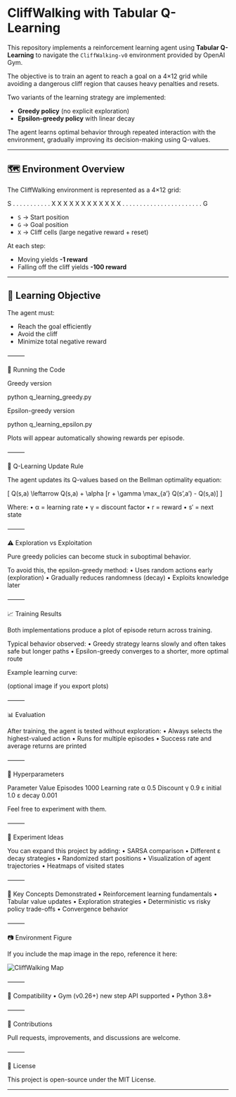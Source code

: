 # CliffWalking with Tabular Q-Learning

This repository implements a reinforcement learning agent using **Tabular Q-Learning**
to navigate the `CliffWalking-v0` environment provided by OpenAI Gym.

The objective is to train an agent to reach a goal on a 4×12 grid while avoiding a
dangerous cliff region that causes heavy penalties and resets.

Two variants of the learning strategy are implemented:

- **Greedy policy** (no explicit exploration)
- **Epsilon-greedy policy** with linear decay

The agent learns optimal behavior through repeated interaction with the environment,
gradually improving its decision-making using Q-values.

---

## 🗺 Environment Overview

The CliffWalking environment is represented as a 4×12 grid:

S  .  .  .  .  .  .  .  .  .  .  .
X  X  X  X  X  X  X  X  X  X  X  X
.  .  .  .  .  .  .  .  .  .  .  .
.  .  .  .  .  .  .  .  .  .  .  G

- `S` → Start position  
- `G` → Goal position  
- `X` → Cliff cells (large negative reward + reset)

At each step:
- Moving yields **-1 reward**
- Falling off the cliff yields **-100 reward**

---

## 🎯 Learning Objective

The agent must:
- Reach the goal efficiently
- Avoid the cliff
- Minimize total negative reward

⸻

🚀 Running the Code

Greedy version

python q_learning_greedy.py

Epsilon-greedy version

python q_learning_epsilon.py

Plots will appear automatically showing rewards per episode.

⸻

🔁 Q-Learning Update Rule

The agent updates its Q-values based on the Bellman optimality equation:

[
Q(s,a) \leftarrow Q(s,a) + \alpha [r + \gamma \max_{a’} Q(s’,a’) - Q(s,a)]
]

Where:
	•	α = learning rate
	•	γ = discount factor
	•	r = reward
	•	s′ = next state

⸻

⚠️ Exploration vs Exploitation

Pure greedy policies can become stuck in suboptimal behavior.

To avoid this, the epsilon-greedy method:
	•	Uses random actions early (exploration)
	•	Gradually reduces randomness (decay)
	•	Exploits knowledge later

⸻

📈 Training Results

Both implementations produce a plot of episode return across training.

Typical behavior observed:
	•	Greedy strategy learns slowly and often takes safe but longer paths
	•	Epsilon-greedy converges to a shorter, more optimal route

Example learning curve:

(optional image if you export plots)

⸻

📊 Evaluation

After training, the agent is tested without exploration:
	•	Always selects the highest-valued action
	•	Runs for multiple episodes
	•	Success rate and average returns are printed

⸻

🧰 Hyperparameters

Parameter	Value
Episodes	1000
Learning rate α	0.5
Discount γ	0.9
ε initial	1.0
ε decay	0.001

Feel free to experiment with them.

⸻

🧪 Experiment Ideas

You can expand this project by adding:
	•	SARSA comparison
	•	Different ε decay strategies
	•	Randomized start positions
	•	Visualization of agent trajectories
	•	Heatmaps of visited states

⸻

🧩 Key Concepts Demonstrated
	•	Reinforcement learning fundamentals
	•	Tabular value updates
	•	Exploration strategies
	•	Deterministic vs risky policy trade-offs
	•	Convergence behavior

⸻

📷 Environment Figure

If you include the map image in the repo, reference it here:

![CliffWalking Map](cliff_map.png)


⸻

🔧 Compatibility
	•	Gym (v0.26+) new step API supported
	•	Python 3.8+

⸻

🤝 Contributions

Pull requests, improvements, and discussions are welcome.

⸻

📄 License

This project is open-source under the MIT License.

---
